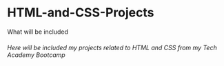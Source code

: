 # HTML-and-CSS-Projects

What will be included

###### Here will be included my projects related to HTML and CSS from my Tech Academy Bootcamp
